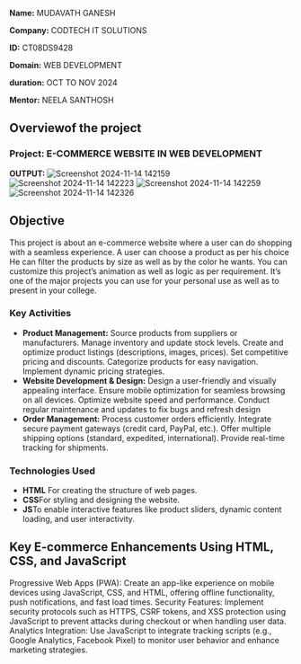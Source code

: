**Name:** MUDAVATH GANESH

**Company:** CODTECH IT SOLUTIONS

**ID:** CT08DS9428

**Domain:** WEB DEVELOPMENT

**duration:** OCT TO NOV 2024

**Mentor:** NEELA SANTHOSH

## Overviewof the project 
### Project: E-COMMERCE WEBSITE IN WEB DEVELOPMENT 
**OUTPUT:** 
![Screenshot 2024-11-14 142159](https://github.com/user-attachments/assets/b9a6d25f-acf3-4d7a-8636-7faf98ee88ba)
![Screenshot 2024-11-14 142223](https://github.com/user-attachments/assets/07f5b4c7-4cd3-4ab7-81e1-f7c9791c7593)
![Screenshot 2024-11-14 142259](https://github.com/user-attachments/assets/33911d4f-4ed3-4581-9f28-bd3da33e9bd2)
![Screenshot 2024-11-14 142326](https://github.com/user-attachments/assets/a6e98a98-c847-4c8f-867c-1cf50b9deb47)
## Objective 
This project is about an e-commerce website where a user can do shopping with a seamless experience. A user can choose a product as per his choice He can filter the products by size as well as by the color he wants. You can customize this project’s animation as well as logic as per requirement. It’s one of the major projects you can use for your personal use as well as to present in your college.

### Key Activities
- **Product Management:** 
Source products from suppliers or manufacturers.
Manage inventory and update stock levels.
Create and optimize product listings (descriptions, images, prices).
Set competitive pricing and discounts.
Categorize products for easy navigation.
Implement dynamic pricing strategies.
- **Website Development & Design:**
Design a user-friendly and visually appealing interface.
Ensure mobile optimization for seamless browsing on all devices.
Optimize website speed and performance.
Conduct regular maintenance and updates to fix bugs and refresh design
- **Order Management:**
Process customer orders efficiently.
Integrate secure payment gateways (credit card, PayPal, etc.).
Offer multiple shipping options (standard, expedited, international).
Provide real-time tracking for shipments.
### Technologies Used 
- **HTML** For creating the structure of web pages.
- **CSS**For styling and designing the website.
- **JS**To enable interactive features like product sliders, dynamic content loading, and user interactivity.
## Key E-commerce Enhancements Using HTML, CSS, and JavaScript
Progressive Web Apps (PWA): Create an app-like experience on mobile devices using JavaScript, CSS, and HTML, offering offline functionality, push notifications, and fast load times.
Security Features: Implement security protocols such as HTTPS, CSRF tokens, and XSS protection using JavaScript to prevent attacks during checkout or when handling user data.
Analytics Integration: Use JavaScript to integrate tracking scripts (e.g., Google Analytics, Facebook Pixel) to monitor user behavior and enhance marketing strategies.
